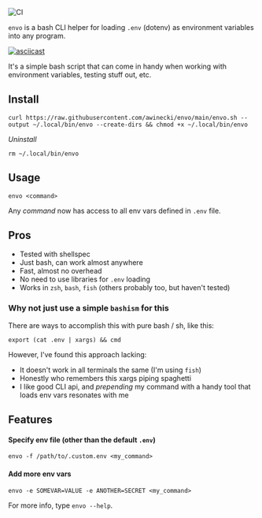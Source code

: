![CI](https://github.com/awinecki/envo/workflows/CI/badge.svg?branch=main)

`envo` is a bash CLI helper for loading `.env` (dotenv) as environment variables into any program.

[![asciicast](https://asciinema.org/a/Tn95ATBxcSx0srPFg6mccPCPo.svg)](https://asciinema.org/a/Tn95ATBxcSx0srPFg6mccPCPo)


It's a simple bash script that can come in handy when working with environment variables, testing stuff out, etc.

## Install

```
curl https://raw.githubusercontent.com/awinecki/envo/main/envo.sh --output ~/.local/bin/envo --create-dirs && chmod +x ~/.local/bin/envo
```

*Uninstall*

```
rm ~/.local/bin/envo
```



## Usage

```
envo <command>
```

Any *command* now has access to all env vars defined in `.env` file.



## Pros

- Tested with shellspec
- Just bash, can work almost anywhere
- Fast, almost no overhead
- No need to use libraries for `.env` loading
- Works in `zsh`, `bash`, `fish` (others probably too, but haven't tested)



### Why not just use a simple `bashism` for this

There are ways to accomplish this with pure bash / sh, like this:

```
export (cat .env | xargs) && cmd
```

However, I've found this approach lacking:

- It doesn't work in all terminals the same (I'm using `fish`)
- Honestly who remembers this xargs piping spaghetti
- I like good CLI api, and *prepending* my command with a handy tool that loads env vars resonates with me



## Features

#### Specify env file (other than the default `.env`)

```
envo -f /path/to/.custom.env <my_command>
```

#### Add more env vars

```
envo -e SOMEVAR=VALUE -e ANOTHER=SECRET <my_command>
```

For more info, type `envo --help`.
